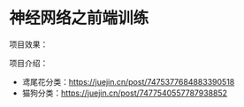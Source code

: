 # 神经网络之前端训练

项目效果：

项目介绍：

- 鸢尾花分类：https://juejin.cn/post/7475377684883390518
- 猫狗分类：https://juejin.cn/post/7477540557787938852
